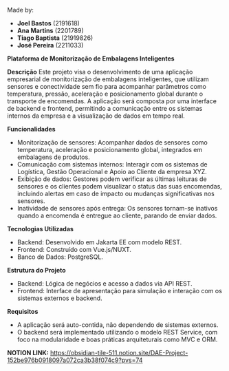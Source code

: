 Made by:

- **Joel Bastos** (2191618)
- **Ana Martins** (2201789)
- **Tiago Baptista**  (21919826)
- **José Pereira** (2211033)

  

**Plataforma de Monitorização de Embalagens Inteligentes**
  
**Descrição**
Este projeto visa o desenvolvimento de uma aplicação empresarial de monitorização de embalagens inteligentes, que utilizam sensores e conectividade sem fio para acompanhar parâmetros como temperatura, pressão, aceleração e posicionamento global durante o transporte de encomendas. A aplicação será composta por uma interface de backend e frontend, permitindo a comunicação entre os sistemas internos da empresa e a visualização de dados em tempo real.


**Funcionalidades**
  - Monitorização de sensores: Acompanhar dados de sensores como temperatura, aceleração e posicionamento global, integrados em embalagens de produtos.
  - Comunicação com sistemas internos: Interagir com os sistemas de Logística, Gestão Operacional e Apoio ao Cliente da empresa XYZ.
  - Exibição de dados: Gestores podem verificar as últimas leituras de sensores e os clientes podem visualizar o status das suas encomendas, incluindo alertas em caso de impacto ou mudanças significativas nos sensores.
  - Inatividade de sensores após entrega: Os sensores tornam-se inativos quando a encomenda é entregue ao cliente, parando de enviar dados.



**Tecnologias Utilizadas**
  - Backend: Desenvolvido em Jakarta EE com modelo REST.
  - Frontend: Construído com Vue.js/NUXT.
  - Banco de Dados: PostgreSQL.



**Estrutura do Projeto**
  - Backend: Lógica de negócios e acesso a dados via API REST.
  - Frontend: Interface de apresentação para simulação e interação com os sistemas externos e backend.

**Requisitos**
  - A aplicação será auto-contida, não dependendo de sistemas externos.
  - O backend será implementado utilizando o modelo REST Service, com foco na modularidade e boas práticas arquiteturais como MVC e ORM.



**NOTION LINK:**
https://obsidian-tile-511.notion.site/DAE-Project-152be976b0918097a072ca3b38f074c9?pvs=74
